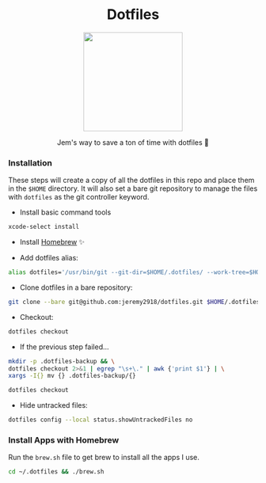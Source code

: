 <h1 align='center'>Dotfiles</h1>

<div align="center">
  <img src="https://dotfiles.github.io/images/dotfiles-logo.png" height="200" />

  <p>Jem's way to save a ton of time with dotfiles 🚀</p>
</div>

### Installation
These steps will create a copy of all the dotfiles in this repo and place them in the `$HOME` directory. It will also set a bare git repository to manage the files with `dotfiles` as the git controller keyword.

- Install basic command tools
```bash
xcode-select install
```

- Install [Homebrew](https://brew.sh) ✨

- Add dotfiles alias:
```bash
alias dotfiles='/usr/bin/git --git-dir=$HOME/.dotfiles/ --work-tree=$HOME'
```

- Clone dotfiles in a bare repository:
```bash
git clone --bare git@github.com:jeremy2918/dotfiles.git $HOME/.dotfiles
```

- Checkout:
```bash
dotfiles checkout
```

- If the previous step failed...
```bash
mkdir -p .dotfiles-backup && \
dotfiles checkout 2>&1 | egrep "\s+\." | awk {'print $1'} | \
xargs -I{} mv {} .dotfiles-backup/{}

dotfiles checkout
```

- Hide untracked files:
```bash
dotfiles config --local status.showUntrackedFiles no
```

### Install Apps with Homebrew

Run the `brew.sh` file to get brew to install all the apps I use.
```bash
cd ~/.dotfiles && ./brew.sh
```
